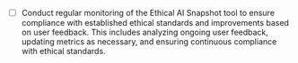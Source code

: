 - [ ] Conduct regular monitoring of the Ethical AI Snapshot tool to ensure compliance with established ethical standards and improvements based on user feedback. This includes analyzing ongoing user feedback, updating metrics as necessary, and ensuring continuous compliance with ethical standards.